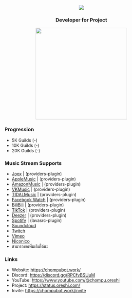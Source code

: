 <div align="center">
<img src="https://typograssy.deno.dev/api?text=ChompuBot&l0=none&l1=00cce6&l2=80f1ff&l3=009eb3&l4=caf9ff&bg=none&frame=none&speed=100&comment=">
</div>

### <p align="center">Developer for Project<p>

<div align="center">

<a href="https://discord.com/users/919878532228841532"><img align="center"  width="300px" src="https://lanyard.cnrad.dev/api/919878532228841532"></a>

</div>

### Progression
- 5K Guilds (-)
- 10K Guilds (-)
- 20K Guilds (-)

### Music Stream Supports
- [Joox](https://joox.com/) | (providers-plugin)
- [AppleMusic](https://music.apple.com/) | (providers-plugin)
- [AmazonMusic](https://music.amazon.com/) | (providers-plugin)
- [VKMusic](https://vk.com/music) | (providers-plugin)
- [TIDALMusic](https://tidal.com/) | (providers-plugin)
- [Facebook Watch](https://www.facebook.com/watch/) | (providers-plugin)
- [BiliBili](https://www.bilibili.com/) | (providers-plugin)
- [TikTok](https://www.tiktok.com/) | (providers-plugin)
- [Deezer](https://www.deezer.com/) | (providers-plugin)
- [Spotify](https://open.spotify.com/) | (lavasrc-plugin)
- [Soundcloud](https://soundcloud.com/)
- [Twitch](https://www.twitch.tv/)
- [Vimeo](https://vimeo.com/)
- [Niconico](https://www.nicovideo.jp/)
- สามารถขอเพิ่มเติมได้นะ

### Links
- Website: https://chompubot.work/
- Discord: https://discord.gg/RPCfvBSUuM
- YouTube: https://www.youtube.com/@chompu.oreshi
- Project: https://status.oreshi.com/
- Invite: https://chompubot.work/invite